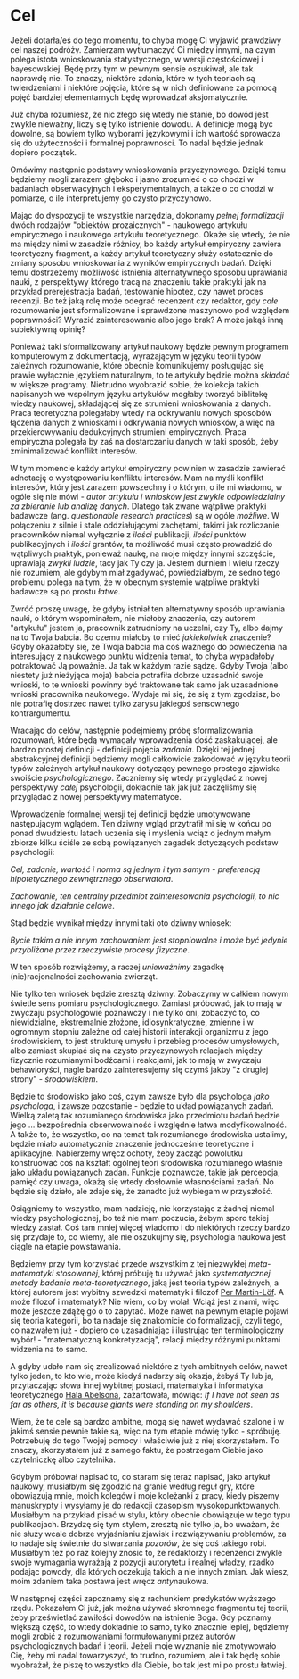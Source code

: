 # Cel

Jeżeli dotarła/eś do tego momentu, to chyba mogę Ci wyjawić prawdziwy cel naszej podróży. Zamierzam
wytłumaczyć Ci między innymi, na czym polega istota wnioskowania statystycznego, w wersji
częstościowej i bayesowskiej. Będę przy tym w pewnym sensie oszukiwał, ale tak naprawdę nie. To
znaczy, niektóre zdania, które w tych teoriach są twierdzeniami i niektóre pojęcia, które są w nich
definiowane za pomocą pojęć bardziej elementarnych będę wprowadzał aksjomatycznie.

Już chyba rozumiesz, że nic złego się wtedy nie stanie, bo dowód jest zwykle nieważny, liczy się
tylko istnienie dowodu. A definicje mogą być dowolne, są bowiem tylko wyborami językowymi i ich
wartość sprowadza się do użyteczności i formalnej poprawności. To nadal będzie jednak dopiero
początek.

Omówimy następnie podstawy wnioskowania przyczynowego. Dzięki temu będziemy mogli zarazem głęboko i
jasno zrozumieć o co chodzi w badaniach obserwacyjnych i eksperymentalnych, a także o co chodzi w
pomiarze, o ile interpretujemy go czysto przyczynowo.

Mając do dyspozycji te wszystkie narzędzia, dokonamy *pełnej formalizacji* dwóch rodzajów "obiektów
prozaicznych" - naukowego artykułu empirycznego i naukowego artykułu teoretycznego. Okaże się wtedy,
że nie ma między nimi w zasadzie różnicy, bo każdy artykuł empiryczny zawiera teoretyczny fragment,
a każdy artykuł teoretyczny służy ostatecznie do zmiany sposobu wnioskowania z wyników empirycznych
badań. Dzięki temu dostrzeżemy możliwość istnienia alternatywnego sposobu uprawiania nauki, z
perspektywy którego tracą na znaczeniu takie praktyki jak na przykład prerejestracja badań,
testowanie hipotez, czy nawet proces recenzji. Bo też jaką rolę może odegrać recenzent czy redaktor,
gdy *całe* rozumowanie jest sformalizowane i sprawdzone maszynowo pod względem poprawności? Wyrazić
zainteresowanie albo jego brak? A może jakąś inną subiektywną opinię?

Ponieważ taki sformalizowany artykuł naukowy będzie pewnym programem komputerowym z dokumentacją,
wyrażającym w języku teorii typów zależnych rozumowanie, które obecnie komunikujemy posługując się
prawie wyłącznie językiem naturalnym, to te artykuły będzie można *składać* w większe
programy. Nietrudno wyobrazić sobie, że kolekcja takich napisanych we wspólnym języku artykułów
mogłaby tworzyć biblitekę wiedzy naukowej, składającej się ze strumieni wnioskowania z danych. Praca
teoretyczna polegałaby wtedy na odkrywaniu nowych sposobów łączenia danych z wnioskami i odkrywania
nowych wniosków, a więc na przekierowywaniu dedukcyjnych strumieni empirycznych. Praca empiryczna
polegała by zaś na dostarczaniu danych w taki sposób, żeby zminimalizować konflikt interesów.

W tym momencie każdy artykuł empiryczny powinien w zasadzie zawierać adnotację o występowaniu
konfliktu interesów. Mam na myśli konflikt interesów, który jest zarazem powszechny i o którym, o
ile mi wiadomo, w ogóle się nie mówi - *autor artykułu i wniosków jest zwykle odpowiedzialny za
zbieranie lub analizę danych*. Dlatego tak zwane wątpliwe praktyki badawcze (ang. *questionable
research practices*) są w ogóle *możliwe*. W połączeniu z silnie i stale oddziałującymi zachętami,
takimi jak rozliczanie pracowników niemal wyłącznie z *ilości* publikacji, *ilości* punktów
publikacyjnych i *ilości* grantów, ta możliwość musi często prowadzić do wątpliwych praktyk,
ponieważ naukę, na moje między innymi szczęście, uprawiają *zwykli ludzie*, tacy jak Ty czy
ja. Jestem durniem i wielu rzeczy nie rozumiem, ale gdybym miał zgadywać, powiedziałbym, że sedno
tego problemu polega na tym, że w obecnym systemie wątpliwe praktyki badawcze są po prostu *łatwe*.

Zwróć proszę uwagę, że gdyby istniał ten alternatywny sposób uprawiania nauki, o którym wspominałem,
nie miałoby znaczenia, czy autorem "artykułu" jestem ja, pracownik zatrudniony na uczelni, czy Ty,
albo dajmy na to Twoja babcia. Bo czemu miałoby to mieć *jakiekolwiek* znaczenie? Gdyby okazałoby
się, że Twoja babcia ma coś ważnego do powiedzenia na interesujący z naukowego punktu widzenia
temat, to chyba wypadałoby potraktować Ją poważnie. Ja tak w każdym razie sądzę. Gdyby Twoja (albo
niestety już nieżyjąca moja) babcia potrafiła dobrze uzasadnić swoje wnioski, to te wnioski powinny
być traktowane tak samo jak uzasadnione wnioski pracownika naukowego. Wydaje mi się, że się z tym
zgodzisz, bo nie potrafię dostrzec nawet tylko zarysu jakiegoś sensownego kontrargumentu.

Wracając do celów, następnie podejmiemy próbę sformalizowania rozumowań, które będą wymagały
wprowadzenia dość zaskakującej, ale bardzo prostej definicji - definicji pojęcia *zadania*. Dzięki
tej jednej abstrakcyjnej definicji będziemy mogli całkowicie zakodować w języku teorii typów
zależnych artykuł naukowy dotyczący pewnego prostego zjawiska swoiście *psychologicznego*. Zaczniemy
się wtedy przyglądać z nowej perspektywy *całej* psychologii, dokładnie tak jak już zaczęliśmy się
przyglądać z nowej perspektywy matematyce.

Wprowadzenie formalnej wersji tej definicji będzie umotywowane następującym wglądem. Ten dziwny
wgląd przytrafił mi się w końcu po ponad dwudziestu latach uczenia się i myślenia wciąż o jednym
małym zbiorze kilku ściśle ze sobą powiązanych zagadek dotyczących podstaw psychologii:

*Cel, zadanie, wartość i norma są jednym i tym samym - preferencją hipotetycznego zewnętrznego
obserwatora*.

*Zachowanie, ten centralny przedmiot zainteresowania psychologii, to nic innego jak działanie
celowe*.

Stąd będzie wynikał między innymi taki oto dziwny wniosek:

*Bycie takim a nie innym zachowaniem jest stopniowalne i może być jedynie przybliżane przez
rzeczywiste procesy fizyczne*.

W ten sposób rozwiążemy, a raczej *unieważnimy* zagadkę (nie)racjonalności zachowania zwierząt.

Nie tylko ten wniosek będzie zresztą dziwny. Zobaczymy w całkiem nowym świetle sens pomiaru
psychologicznego. Zamiast próbować, jak to mają w zwyczaju psychologowie poznawczy i nie tylko oni,
zobaczyć to, co niewidzialne, ekstremalnie złożone, idiosynkratyczne, zmienne i w ogromnym stopniu
zależne od całej historii interakcji organizmu z jego środowiskiem, to jest strukturę umysłu i
przebieg procesów umysłowych, albo zamiast skupiać się na czysto przyczynowych relacjach między
fizycznie rozumianymi bodźcami i reakcjami, jak to mają w zwyczaju behawioryści, nagle bardzo
zainteresujemy się czymś jakby "z drugiej strony" - *środowiskiem*. 

Będzie to środowisko jako coś, czym zawsze było dla psychologa *jako psychologa*, i zawsze
pozostanie - będzie to układ powiązanych zadań. Wielką zaletą tak rozumianego środowiska jako
przedmiotu badań będzie jego ... bezpośrednia obserwowalność i względnie łatwa modyfikowalność. A
także to, że wszystko, co na temat tak rozumianego środowiska ustalimy, będzie miało automatycznie
znaczenie jednocześnie teoretyczne i aplikacyjne. Nabierzemy wręcz ochoty, żeby zacząć powolutku
konstruować coś na kształt ogólnej teori środowiska rozumianego właśnie jako układu powiązanych
zadań. Funkcje poznawcze, takie jak percepcja, pamięć czy uwaga, okażą się wtedy dosłownie
własnościami zadań. No będzie się działo, ale zdaje się, że zanadto już wybiegam w przyszłość.

Osiągniemy to wszystko, mam nadzieję, nie korzystając z żadnej niemal wiedzy psychologicznej, bo też
nie mam poczucia, żebym sporo takiej wiedzy zastał. Coś tam mniej więcej wiadomo i do niektórych
rzeczy bardzo się przydaje to, co wiemy, ale nie oszukujmy się, psychologia naukowa jest ciągle na
etapie powstawania.

Będziemy przy tym korzystać przede wszystkim z tej niezwykłej *meta-matematyki stosowanej*, której
próbuję tu używać jako *systematycznej metody badania meta-teoretycznego*, jaką jest teoria typów
zależnych, a której autorem jest wybitny szwedzki matematyk i filozof [Per
Martin-Löf](https://en.wikipedia.org/wiki/Per_Martin-L%C3%B6f). A może filozof i matematyk? Nie
wiem, co by wolał. Wciąż jest z nami, więc może jeszcze zdążę go o to zapytać. Może nawet na pewnym
etapie pojawi się teoria kategorii, bo ta nadaje się znakomicie do formalizacji, czyli tego, co
nazwałem już - dopiero co uzasadniając i ilustrując ten terminologiczny wybór! - "matematyczną
konkretyzacją", relacji między różnymi punktami widzenia na to samo.

A gdyby udało nam się zrealizować niektóre z tych ambitnych celów, nawet tylko jeden, to kto wie,
może kiedyś nadarzy się okazja, żebyś Ty lub ja, przytaczając słowa innej wybitnej postaci,
matematyka i informatyka teoretycznego [Hala Abelsona](https://www.youtube.com/watch?v=2Op3QLzMgSY),
zażartowała, mówiąc: *If I have not seen as far as others, it is because giants were standing on my
shoulders*.

Wiem, że te cele są bardzo ambitne, mogą się nawet wydawać szalone i w jakimś sensie pewnie takie
są, więc na tym etapie mówię tylko - spróbuję. Potrzebuję do tego Twojej pomocy i właściwie już z
niej skorzystałem. To znaczy, skorzystałem już z samego faktu, że postrzegam Ciebie jako
czytelniczkę albo czytelnika.

Gdybym próbował napisać to, co staram się teraz napisać, jako artykuł naukowy, musiałbym się zgodzić
na granie według reguł gry, które obowiązują mnie, moich kolegów i moje koleżanki z pracy, kiedy
piszemy manuskrypty i wysyłamy je do redakcji czasopism wysokopunktowanych. Musiałbym na przykład
pisać w stylu, który obecnie obowiązuje w tego typu publikacjach. Brzydzę się tym stylem, zresztą
nie tylko ja, bo uważam, że nie służy wcale dobrze wyjaśnianiu zjawisk i rozwiązywaniu problemów, za
to nadaje się świetnie do stwarzania *pozorów*, że się coś takiego robi. Musiałbym też po raz
kolejny znosić to, że redaktorzy i recenzenci zwykle swoje wymagania wyrażają z pozycji autorytetu i
realnej władzy, rzadko podając powody, dla których oczekują takich a nie innych zmian. Jak wiesz,
moim zdaniem taka postawa jest wręcz *anty*naukowa.

W następnej części zapoznamy się z rachunkiem predykatów wyższego rzędu. Pokazałem Ci już, jak można
używać skromnego fragmentu tej teorii, żeby prześwietlać zawiłości dowodów na istnienie Boga. Gdy
poznamy większą część, to wtedy dokładnie to samo, tylko znacznie lepiej, będziemy mogli zrobić z
rozumowaniami formułowanymi przez autorów psychologicznych badań i teorii. Jeżeli moje wyznanie nie
zmotywowało Cię, żeby mi nadal towarzyszyć, to trudno, rozumiem, ale i tak będę sobie wyobrażał, że
piszę to wszystko dla Ciebie, bo tak jest mi po prostu łatwiej.
